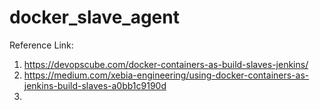 # docker_slave_agent

Reference Link: 
1. https://devopscube.com/docker-containers-as-build-slaves-jenkins/
2. https://medium.com/xebia-engineering/using-docker-containers-as-jenkins-build-slaves-a0bb1c9190d
3. 

